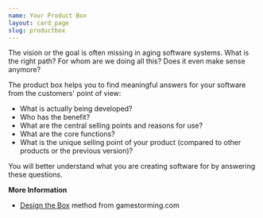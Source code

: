```yaml
---
name: Your Product Box
layout: card_page
slug: productbox
---
```

The vision or the goal is often missing in aging software systems. What is the right path? For whom are we doing all this? Does it even make sense anymore?

The product box helps you to find meaningful answers for your software from the customers' point of view:

* What is actually being developed?
* Who has the benefit?
* What are the central selling points and reasons for use?
* What are the core functions?
* What is the unique selling point of your product (compared to other products or the previous version)?

You will better understand what you are creating software for by answering these questions.

**More Information**

* [Design the Box](https://gamestorming.com/design-the-box/) method from gamestorming.com

